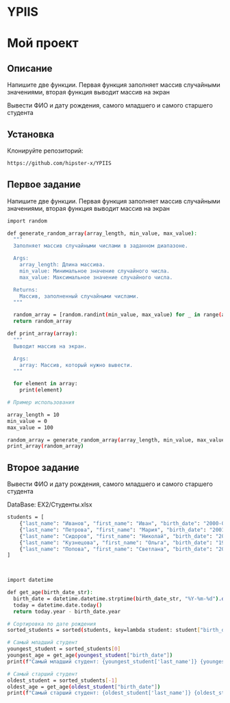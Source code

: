 # YPIIS

# Мой проект

## Описание 
Напишите две функции. Первая функция заполняет массив случайными значениями, вторая функция выводит массив на экран

Вывести ФИО и дату рождения, самого младшего и самого старшего студента

## Установка
Клонируйте репозиторий:
```sh
https://github.com/hipster-x/YPIIS
```
## Первое задание

Напишите две функции. Первая функция заполняет массив случайными значениями, вторая функция выводит массив на экран

```sh
import random

def generate_random_array(array_length, min_value, max_value):
  """
  Заполняет массив случайными числами в заданном диапазоне.

  Args:
    array_length: Длина массива.
    min_value: Минимальное значение случайного числа.
    max_value: Максимальное значение случайного числа.

  Returns:
    Массив, заполненный случайными числами.
  """

  random_array = [random.randint(min_value, max_value) for _ in range(array_length)]
  return random_array

def print_array(array):
  """
  Выводит массив на экран.

  Args:
    array: Массив, который нужно вывести.
  """

  for element in array:
    print(element)

# Пример использования

array_length = 10
min_value = 0
max_value = 100

random_array = generate_random_array(array_length, min_value, max_value)
print_array(random_array)

```

## Второе задание

Вывести ФИО и дату рождения, самого младшего и самого старшего студента

DataBase: EX2/Студенты.xlsx

```sh
students = [
    {"last_name": "Иванов", "first_name": "Иван", "birth_date": "2000-01-01"},
    {"last_name": "Петрова", "first_name": "Мария", "birth_date": "2001-02-02"},
    {"last_name": "Сидоров", "first_name": "Николай", "birth_date": "2002-03-03"},
    {"last_name": "Кузнецова", "first_name": "Ольга", "birth_date": "1998-04-04"},
    {"last_name": "Попова", "first_name": "Светлана", "birth_date": "2003-05-05"},
]

     

import datetime

def get_age(birth_date_str):
  birth_date = datetime.datetime.strptime(birth_date_str, "%Y-%m-%d").date()
  today = datetime.date.today()
  return today.year - birth_date.year

# Сортировка по дате рождения
sorted_students = sorted(students, key=lambda student: student["birth_date"])

# Самый младший студент
youngest_student = sorted_students[0]
youngest_age = get_age(youngest_student["birth_date"])
print(f"Самый младший студент: {youngest_student['last_name']} {youngest_student['first_name']}, возраст: {youngest_age}")

# Самый старший студент
oldest_student = sorted_students[-1]
oldest_age = get_age(oldest_student["birth_date"])
print(f"Самый старший студент: {oldest_student['last_name']} {oldest_student['first_name']}, возраст: {oldest_age}")
``` 
